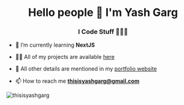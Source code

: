 <h1 align="center">Hello people 👋 I'm Yash Garg</h1>
<h3 align="center">I Code Stuff 👨🏻‍💻</h3>

- 🌱 I’m currently learning **NextJS**

- 👨‍💻 All of my projects are available [here](https://github.com/thisisyashgarg?tab=repositories)

- 📄 All other details are mentioned in my [portfolio website](https://thisisyashgarg.netlify.app/)

- 📫 How to reach me **thisisyashgarg@gmail.com**

<p><img align="center" src="https://github-readme-streak-stats.herokuapp.com/?user=thisisyashgarg&" alt="thisisyashgarg" /></p>
